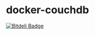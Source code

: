 docker-couchdb
==============


[![Bitdeli Badge](https://d2weczhvl823v0.cloudfront.net/rstiller/docker-couchdb/trend.png)](https://bitdeli.com/free "Bitdeli Badge")

